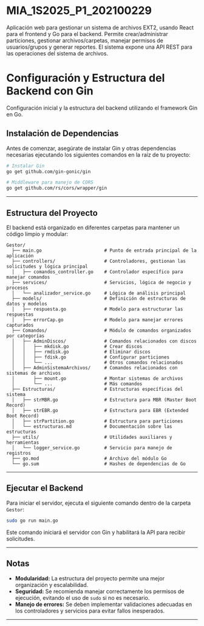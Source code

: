 # MIA_1S2025_P1_202100229
Aplicación web para gestionar un sistema de archivos EXT2, usando React para el frontend y Go para el backend. Permite crear/administrar particiones, gestionar archivos/carpetas, manejar permisos de usuarios/grupos y generar reportes. El sistema expone una API REST para las operaciones del sistema de archivos.



# Configuración y Estructura del Backend con Gin

Configuración inicial y la estructura del backend utilizando el framework Gin en Go.

## Instalación de Dependencias
Antes de comenzar, asegúrate de instalar Gin y otras dependencias necesarias ejecutando los siguientes comandos en la raíz de tu proyecto:

```sh
# Instalar Gin
go get github.com/gin-gonic/gin

# Middleware para manejo de CORS
go get github.com/rs/cors/wrapper/gin
```

---

## Estructura del Proyecto

El backend está organizado en diferentes carpetas para mantener un código limpio y modular:

```
Gestor/
  ├── main.go                       # Punto de entrada principal de la aplicación
  ├── controllers/                  # Controladores, gestionan las solicitudes y lógica principal
  │   ├── comandos_controller.go    # Controlador específico para manejar comandos
  ├── services/                     # Servicios, lógica de negocio y procesos
  │   └── analizador_service.go     # Lógica de análisis principal
  ├── models/                       # Definición de estructuras de datos y modelos
  │   ├── respuesta.go              # Modelo para estructurar las respuestas
  │   ├── errorCap.go               # Modelo para manejar errores capturados
  ├── Comandos/                     # Módulo de comandos organizados por categorías
  │   ├── AdminDiscos/              # Comandos relacionados con discos
  │   │   ├── mkdisk.go             # Crear discos
  │   │   ├── rmdisk.go             # Eliminar discos
  │   │   ├── fdisk.go              # Configurar particiones
  │   │   └── ...                   # Otros comandos relacionados
  │   ├── AdminSistemaArchivos/     # Comandos relacionados con sistemas de archivos
  │       ├── mount.go              # Montar sistemas de archivos
  │       └── ...                   # Más comandos
  ├── Estructuras/                  # Estructuras específicas del sistema
  │   ├── strMBR.go                 # Estructura para MBR (Master Boot Record)
  │   ├── strEBR.go                 # Estructura para EBR (Extended Boot Record)
  │   ├── strPartition.go           # Estructura para particiones
  │   └── estructuras.md            # Documentación sobre las estructuras
  ├── utils/                        # Utilidades auxiliares y herramientas
  │   └── logger_service.go         # Servicio para manejo de registros
  ├── go.mod                        # Archivo del módulo Go
  └── go.sum                        # Hashes de dependencias de Go
```

---

## Ejecutar el Backend
Para iniciar el servidor, ejecuta el siguiente comando dentro de la carpeta `Gestor`:

```sh
sudo go run main.go
```

Este comando iniciará el servidor con Gin y habilitará la API para recibir solicitudes.

---

## Notas
- **Modularidad:** La estructura del proyecto permite una mejor organización y escalabilidad.
- **Seguridad:** Se recomienda manejar correctamente los permisos de ejecución, evitando el uso de `sudo` si no es necesario.
- **Manejo de errores:** Se deben implementar validaciones adecuadas en los controladores y servicios para evitar fallos inesperados.

---


